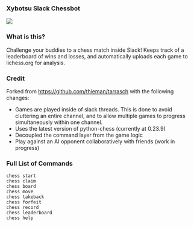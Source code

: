 ### Xybotsu Slack Chessbot

![](https://i.imgur.com/GdGnKBh.png)

### What is this?
Challenge your buddies to a chess match inside Slack! Keeps track of a leaderboard of wins and losses, and automatically uploads each game to lichess.org for analysis.

### Credit
Forked from https://github.com/thieman/tarrasch with the following changes:
- Games are played inside of slack threads. This is done to avoid cluttering an entire channel, and to allow multiple games to progress simultaneously within one channel.
- Uses the latest version of python-chess (currently at 0.23.9)
- Decoupled the command layer from the game logic
- Play against an AI opponent collaboratively with friends (work in progress)

### Full List of Commands
```
chess start
chess claim
chess board
chess move
chess takeback
chess forfeit
chess record
chess leaderboard
chess help
```